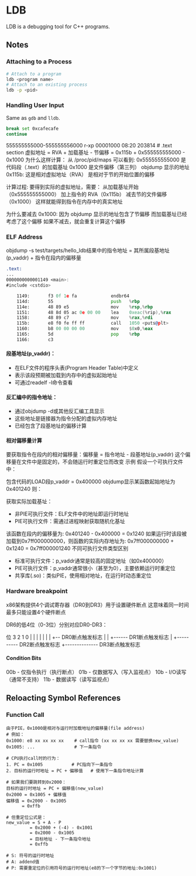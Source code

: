 # LDB

LDB is a debugging tool for C++ programs.

## Notes

### Attaching to a Process

```bash
# Attach to a program
ldb <program name>
# Attach to an existing process
ldb -p <pid>
```

### Handling User Input
Same as `gdb` and `lldb`.

```bash
break set 0xcafecafe
continue
```

   555555555000-555555556000 r-xp 00001000 08:20 203814    # .text section
虚拟地址 = RVA + 加载基址 - 节偏移
= 0x115b + 0x555555555000 - 0x1000
为什么这样计算：
从 /proc/pid/maps 可以看到:
0x555555555000 是代码段（.text）的加载基址
0x1000 是文件偏移（第三列）
objdump 显示的地址 0x115b:
这是相对虚拟地址（RVA）
是相对于节的开始位置的偏移

计算过程:
要得到实际的虚拟地址，需要：
从加载基址开始（0x555555555000）
加上指令的 RVA（0x115b）
减去节的文件偏移（0x1000）
这样就能得到指令在内存中的真实地址

为什么要减去 0x1000:
因为 objdump 显示的地址包含了节偏移
而加载基址已经考虑了这个偏移
如果不减去，就会重复计算这个偏移


### ELF Address

objdump -s test/targets/hello_ldb结果中的指令地址 = 其所属段基地址(p_vaddr) + 指令在段内的偏移量

```asm
.text:
...
0000000000001149 <main>:
#include <cstdio>

    1149:       f3 0f 1e fa             endbr64
    114d:       55                      push   %rbp
    114e:       48 89 e5                mov    %rsp,%rbp
    1151:       48 8d 05 ac 0e 00 00    lea    0xeac(%rip),%rax        # 2004 <_IO_stdin_used+0x4>
    1158:       48 89 c7                mov    %rax,%rdi
    115b:       e8 f0 fe ff ff          call   1050 <puts@plt>
    1160:       b8 00 00 00 00          mov    $0x0,%eax
    1165:       5d                      pop    %rbp
    1166:       c3  
```

#### 段基地址(p_vaddr)：

- 在ELF文件的程序头表(Program Header Table)中定义
- 表示该段预期被加载到内存中的虚拟起始地址
- 可通过readelf -l命令查看
#### 反汇编中的指令地址：

- 通过objdump -d或其他反汇编工具显示
- 这些地址是链接器为指令分配的虚拟内存地址
- 已经包含了段基地址的偏移计算

#### 相对偏移量计算

要获取指令在段内的相对偏移量：偏移量 = 指令地址 - 段基地址(p_vaddr)
这个偏移量在文件中是固定的，不会随运行时重定位而改变
示例
假设一个可执行文件中：

包含代码的LOAD段p_vaddr = 0x400000
objdump显示某函数起始地址为0x401240
则：

获取实际加载基址：
- 非PIE可执行文件：ELF文件中的地址即运行时地址
- PIE可执行文件：需通过进程映射获取随机化基址

该函数在段内的偏移量为: 0x401240 - 0x400000 = 0x1240
如果运行时该段被加载到0x7ff000000000，则函数的实际内存地址为: 0x7ff000000000 + 0x1240 = 0x7ff000001240
不同可执行文件类型区别
- 标准可执行文件：p_vaddr通常是较高的固定地址（如0x400000）
- PIE可执行文件：p_vaddr通常很小（甚至为0），主要依赖运行时重定位
- 共享库(.so)：类似PIE，使用相对地址，在运行时动态重定位


### Hardware breakpoint

x86架构提供4个调试寄存器（DR0到DR3）用于设置硬件断点
这意味着同一时间最多只能设置4个硬件断点

DR6的低4位（0-3位）分别对应DR0-DR3：

位  3   2   1   0
    |   |   |   |
    |   |   |   +-- DR0断点触发标志
    |   |   +------ DR1断点触发标志
    |   +---------- DR2断点触发标志
    +-------------- DR3断点触发标志

#### Condition Bits
00b - 仅指令执行（执行断点）
01b - 仅数据写入（写入监视点）
10b - I/O读写（通常不支持）
11b - 数据读写（读写监视点）


## Reloacting Symbol References

### Function Call

```
由于PIE，0x1000是相对与运行时加载地址的偏移量(file address)
# 例如：
0x1000: e8 xx xx xx xx    # call指令 (xx xx xx xx 需要替换new_value)
0x1005: ...               # 下一条指令

# CPU执行call时的行为：
1. PC = 0x1005           # PC指向下一条指令
2. 目标的运行时地址 = PC + 偏移值   # 使用下一条指令地址计算

# 如果我们要跳转到0x2000：
目标的运行时地址 = PC + 偏移值(new_value)
0x2000 = 0x1005 + 偏移值
偏移值 = 0x2000 - 0x1005
      = 0xffb

# 但重定位公式是：
new_value = S + A - P
         = 0x2000 + (-4) - 0x1001
         = 0x2000 - 0x1005
         = 目标地址 - 下一条指令地址
         = 0xffb

# S: 符号的运行时地址
# A: addend值
# P: 需要重定位的引用符号的运行时地址(e8的下一个字节的地址:0x1001)
```